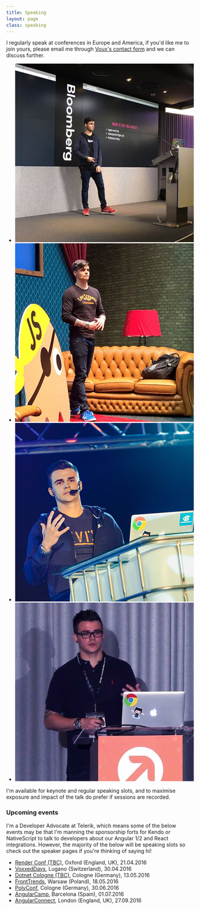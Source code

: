 ```yaml
---
title: Speaking
layout: page
class: speaking
---
```


I regularly speak at conferences in Europe and America, if you'd like me to join yours, please email me through <a href="//voux.io/contact" target="_blank">Voux's contact form</a> and we can discuss further.

<div class="speaking__grid">
  <ul>
    <li>
      <img src="img/speaking/angular-london.jpg">
    </li>
    <li>
      <img src="img/speaking/ng-nl.jpg">
    </li>
    <li>
      <img src="img/speaking/falsy-values.jpg">
    </li>
    <li>
      <img src="img/speaking/fowa.jpg">
    </li>
  </ul>
</div>

I'm available for keynote and regular speaking slots, and to maximise exposure and impact of the talk do prefer if sessions are recorded.

### Upcoming events

I'm a Developer Advocate at Telerik, which means some of the below events may be that I'm manning the sponsorship forts for Kendo or NativeScript to talk to developers about our Angular 1/2 and React integrations. However, the majority of the below will be speaking slots so check out the speaker pages if you're thinking of saying hi!

<div class="speaking__upcoming">
  <ul>
    <li>
      <a href="http://2016.render-conf.com">Render Conf (TBC)</a>, Oxford (England, UK), <span>21.04.2016</span>
    </li>
    <li>
      <a href="https://voxxeddays.com/ticino/">VoxxedDays</a>, Lugano (Switzerland), <span>30.04.2016</span>
    </li>
    <li>
      <a href="http://dotnet-cologne.de/">Dotnet Cologne (TBC)</a>, Cologne (Germany), <span>13.05.2016</span>
    </li>
    <li>
      <a href="https://2016.front-trends.com/speakers/">FrontTrends</a>, Warsaw (Poland), <span>18.05.2016</span>
    </li>
    <li>
      <a href="http://polyconf.com">PolyConf</a>, Cologne (Germany), <span>30.06.2016</span>
    </li>
    <li>
      <a href="http://angularcamp.org/">AngularCamp</a>, Barcelona (Spain), <span>01.07.2016</span>
    </li>
    <li>
      <a href="http://angularconnect.com/2016">AngularConnect</a>, London (England, UK), <span>27.09.2016</span>
    </li>
  </ul>
</div>
